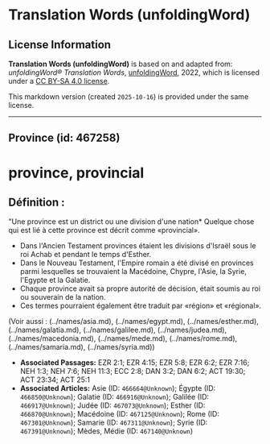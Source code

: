 # Translation Words (unfoldingWord)

## License Information

**Translation Words (unfoldingWord)** is based on and adapted from: _unfoldingWord® Translation Words_, [unfoldingWord](https://unfoldingword.org/utw), 2022, which is licensed under a [CC BY-SA 4.0 license](https://creativecommons.org/licenses/by-sa/4.0/legalcode.en).

This markdown version (created `2025-10-16`) is provided under the same license.



--------------------------------

## Province (id: 467258)

province, provincial
====================

Définition :
------------

"Une province est un district ou une division d'une nation\* Quelque chose qui est lié à cette province est décrit comme «provincial».

* Dans l'Ancien Testament provinces étaient les divisions d'Israël sous le roi Achab et pendant le temps d'Esther.
* Dans le Nouveau Testament, l'Empire romain a été divisé en provinces parmi lesquelles se trouvaient la Macédoine, Chypre, l'Asie, la Syrie, l'Egypte et la Galatie.
* Chaque province avait sa propre autorité de décision, était soumis au roi ou souverain de la nation.
* Ces termes pourraient également être traduit par «région» et «régional».

(Voir aussi : (../names/asia.md), (../names/egypt.md), (../names/esther.md), (../names/galatia.md), (../names/galilee.md), (../names/judea.md), (../names/macedonia.md), (../names/mede.md), (../names/rome.md), (../names/samaria.md), (../names/syria.md))

* **Associated Passages:** EZR 2:1; EZR 4:15; EZR 5:8; EZR 6:2; EZR 7:16; NEH 1:3; NEH 7:6; NEH 11:3; ECC 2:8; DAN 3:2; DAN 6:2; ACT 19:30; ACT 23:34; ACT 25:1
* **Associated Articles:** Asie (ID: `466664@Unknown`); Égypte (ID: `466850@Unknown`); Galatie (ID: `466916@Unknown`); Galilée (ID: `466917@Unknown`); Judée (ID: `467073@Unknown`); Esther (ID: `466870@Unknown`); Macédoine (ID: `467125@Unknown`); Rome (ID: `467301@Unknown`); Samarie (ID: `467311@Unknown`); Syrie (ID: `467391@Unknown`); Mèdes, Médie (ID: `467140@Unknown`)

